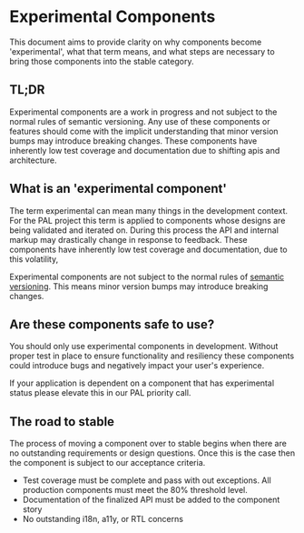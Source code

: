 # Experimental Components

This document aims to provide clarity on why components become 'experimental', what that term means, and what steps are necessary to bring those components into the stable category.

## TL;DR

Experimental components are a work in progress and not subject to the normal rules of semantic versioning. Any use of these components or features should come with the implicit understanding that minor version bumps may introduce breaking changes. These components have inherently low test coverage and documentation due to shifting apis and architecture.

## What is an 'experimental component'

The term experimental can mean many things in the development context. For the PAL project this term is applied to components whose designs are being validated and iterated on. During this process the API and internal markup may drastically change in response to feedback. These components have inherently low test coverage and documentation, due to this volatility,

Experimental components are not subject to the normal rules of [semantic versioning](https://semver.org/). This means minor version bumps may introduce breaking changes.

## Are these components safe to use?

You should only use experimental components in development. Without proper test in place to ensure functionality and resiliency these components could introduce bugs and negatively impact your user's experience.

If your application is dependent on a component that has experimental status please elevate this in our PAL priority call.

## The road to stable

The process of moving a component over to stable begins when there are no outstanding requirements or design questions. Once this is the case then the component is subject to our acceptance criteria.

- Test coverage must be complete and pass with out exceptions. All production components must meet the 80% threshold level.
- Documentation of the finalized API must be added to the component story
- No outstanding i18n, a11y, or RTL concerns
